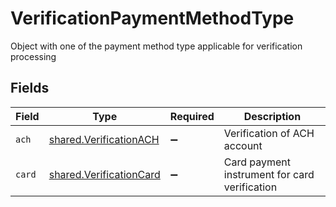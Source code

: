 # VerificationPaymentMethodType

Object with one of the payment method type applicable for verification processing


## Fields

| Field                                                                     | Type                                                                      | Required                                                                  | Description                                                               |
| ------------------------------------------------------------------------- | ------------------------------------------------------------------------- | ------------------------------------------------------------------------- | ------------------------------------------------------------------------- |
| `ach`                                                                     | [shared.VerificationACH](../../../sdk/models/shared/verificationach.md)   | :heavy_minus_sign:                                                        | Verification of ACH account                                               |
| `card`                                                                    | [shared.VerificationCard](../../../sdk/models/shared/verificationcard.md) | :heavy_minus_sign:                                                        | Card payment instrument for card verification                             |